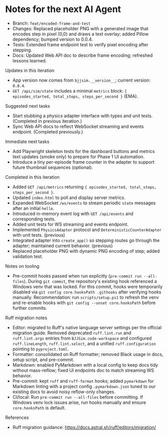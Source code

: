 # Notes for the next AI Agent

- Branch: `feat/encoded-frame-and-test`
- Changes: Replaced placeholder PNG with a generated image that encodes step in pixel (0,0) and draws a text overlay; added Pillow dependency; bumped version to 0.0.4.
- Tests: Extended frame endpoint test to verify pixel encoding after stepping.
- Docs: Updated Web API doc to describe frame encoding; refreshed lessons learned.

Updates in this iteration

- App version now comes from `bjjsim.__version__`; current version: `0.0.4`.
- `GET /api/sim/state` includes a minimal `metrics` block: `{ episodes_started, total_steps, steps_per_second }` (EMA).

Suggested next tasks

- Start stubbing a physics adapter interface with types and unit tests. (Completed in previous iteration.)
- Sync Web API docs to reflect WebSocket streaming and events endpoint. (Completed previously.)

Immediate next tasks

- Add Playwright skeleton tests for the dashboard buttons and metrics text updates (smoke only) to prepare for Phase 1 UI automation.
- Introduce a tiny per-episode frame counter in the adapter to support future thumbnail sequences (optional).

Completed in this iteration

- Added `GET /api/metrics` returning `{ episodes_started, total_steps, steps_per_second }`.
- Updated `index.html` to poll and display server metrics.
- Expanded WebSocket `/ws/events` to stream periodic `state` messages after an initial `hello`.
- Introduced in-memory event log with `GET /api/events` and corresponding tests.
- Added unit tests for WS streaming and events endpoint.
- Implemented `PhysicsAdapter` protocol and `DeterministicCounterAdapter` with unit tests. (previous)
- Integrated adapter into `create_app()` so stepping routes go through the adapter; maintained current behavior. (previous)
- Replaced placeholder PNG with dynamic PNG encoding of step; added validation test.

Notes on tooling

- Pre-commit hooks passed when run explicitly (`pre-commit run --all-files`). During `git commit`, the
  repository's existing hook referenced a Windows venv that was locked. For this commit, hooks were
  temporarily disabled via `git config core.hooksPath .githooks` after verifying hooks manually.
  Recommendation: run `scripts/setup.ps1` to refresh the venv and re-enable hooks with
  `git config --unset core.hooksPath` before further commits.

Ruff migration notes

- Editor: migrated to Ruff's native language server settings per the official migration guide. Removed
  deprecated `ruff.lint.run` and `ruff.lint.args` entries from `BJJSim.code-workspace` and configured
  `ruff.lineLength`, `ruff.lint.select`, and a unified `ruff.configuration` pointing to `pyproject.toml`.
- Formatter: consolidated on Ruff formatter; removed Black usage in docs, setup script, and pre-commit.
- Markdown: enabled PyMarkdown with a local config to keep docs tidy without mass-reflow; fixed UI endpoints doc to match streaming WS behavior.
- Pre-commit: kept `ruff` and `ruff-format` hooks; added `pymarkdown` for Markdown linting with a project
  config `.pymarkdown.json` tuned to our existing docs to avoid noisy reflow-only changes.
- CI/local: Run `pre-commit run --all-files` before committing. If Windows venv lock issues arise, run
  hooks manually and ensure `core.hooksPath` is default.

References

- Ruff migration guidance: <https://docs.astral.sh/ruff/editors/migration/>
